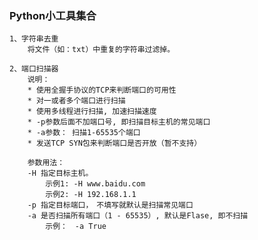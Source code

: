 


### Python小工具集合
    1、字符串去重
        将文件（如：txt）中重复的字符串过滤掉。

    2、端口扫描器
        说明：
        * 使用全握手协议的TCP来判断端口的可用性
        * 对一或者多个端口进行扫描
        * 使用多线程进行扫描, 加速扫描速度　
        * -p参数后面不加端口号, 即扫描目标主机的常见端口
        * -a参数： 扫描1-65535个端口
        * 发送TCP SYN包来判断端口是否开放（暂不支持）
        
        参数用法：
        -H 指定目标主机。
            示例1: -H www.baidu.com 
            示例2: -H 192.168.1.1
        -p 指定目标端口，　不填写就默认是扫描常见端口
        -a 是否扫描所有端口（1 - 65535）, 默认是Flase, 即不扫描
            示例：　-a True
            